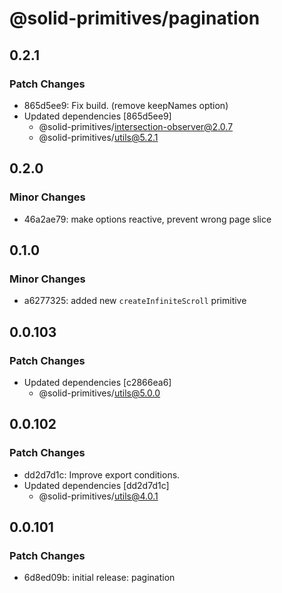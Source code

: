 # @solid-primitives/pagination

## 0.2.1

### Patch Changes

- 865d5ee9: Fix build. (remove keepNames option)
- Updated dependencies [865d5ee9]
  - @solid-primitives/intersection-observer@2.0.7
  - @solid-primitives/utils@5.2.1

## 0.2.0

### Minor Changes

- 46a2ae79: make options reactive, prevent wrong page slice

## 0.1.0

### Minor Changes

- a6277325: added new `createInfiniteScroll` primitive

## 0.0.103

### Patch Changes

- Updated dependencies [c2866ea6]
  - @solid-primitives/utils@5.0.0

## 0.0.102

### Patch Changes

- dd2d7d1c: Improve export conditions.
- Updated dependencies [dd2d7d1c]
  - @solid-primitives/utils@4.0.1

## 0.0.101

### Patch Changes

- 6d8ed09b: initial release: pagination
